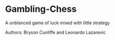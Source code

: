 # Gambling-Chess
A unblanced game of luck mixed with little strategy

Authors: Bryson Cunliffe and Leonardo Lazarevic
